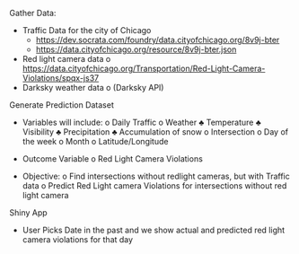 
Gather Data:
-	Traffic Data for the city of Chicago
    * https://dev.socrata.com/foundry/data.cityofchicago.org/8v9j-bter 
    * https://data.cityofchicago.org/resource/8v9j-bter.json  
-	Red light camera data 
o	https://data.cityofchicago.org/Transportation/Red-Light-Camera-Violations/spqx-js37 
-	Darksky weather data
o	(Darksky API) 

Generate Prediction Dataset
-	Variables will include:
o	Daily Traffic
o	Weather 
♣	Temperature
♣	Visibility
♣	Precipitation
♣	Accumulation of snow
o	Intersection
o	Day of the week
o	Month
o	Latitude/Longitude

-	Outcome Variable
o	Red Light Camera Violations

-	Objective:
o	Find intersections without redlight cameras, but with Traffic data
o	Predict Red Light camera Violations for intersections without red light camera

Shiny App
-	User Picks Date in the past and we show actual and predicted red light camera violations for that day
